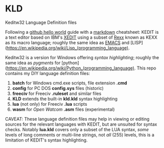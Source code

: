 # KLD
Keditw32 Language Definition files

Following a [github hello world](https://guides.github.com/activities/hello-world/#branch) guide with a [markdown](https://github.com/adam-p/markdown-here/wiki/Markdown-Cheatsheet) cheatsheet: KEDIT is a text editor based on IBM's [XEDIT](https://en.wikipedia.org/wiki/XEDIT) using a subset of [Rexx](https://en.wikipedia.org/wiki/Rexx) known as KEXX as its macro language; roughly the same idea as [EMACS](https://en.wikipedia.org/wiki/Emacs) and [LISP](https://en.wikipedia.org/wiki/Lisp_(programming_language).

Keditw32 is a version for Windows offering *syntax highlighting*; roughly the same idea as *pygments* for [python](https://en.wikipedia.org/wiki/Python_(programming_language). This repo contains my DIY language definition files:

1. **batch** for Windows cmd.exe scripts, file extension **.cmd** 
2. **config** for PC DOS **config.sys** files (historic)
2. **freeciv** for Freeciv **.ruleset** and similar files
2. **KLD** extends the built-in **kld.kld** syntax highlighting
2. **lua** (not only) for Freeciv **.lua** scripts
2. **wasm** for *Open Watcom* **.asm** files (experimental)

CAVEAT: These language definition files may help in viewing or editing sources for the relevant languages with KEDIT, but are unsuited for syntax checks. Notably **lua.kld** covers only a subset of the LUA syntax, *some* levels of long comments or multi-line strings, not *all* (255) levels, this is a limitation of KEDIT's syntax highlighting.
